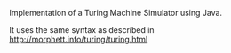 Implementation of a Turing Machine Simulator using Java.

It uses the same syntax as described in 
http://morphett.info/turing/turing.html
